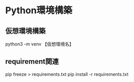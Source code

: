 # Python環境構築

## 仮想環境構築
python3 -m venv 【仮想環境名】

## requirement関連
pip freeze > requirements.txt
pip install -r requirements.txt
